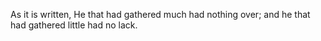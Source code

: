 As it is written, He that had gathered much had nothing over; and he that had gathered little had no lack.
